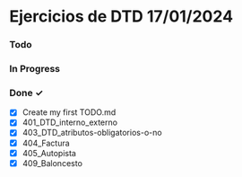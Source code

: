 # Ejercicios de DTD 17/01/2024


### Todo


### In Progress


### Done ✓

- [x] Create my first TODO.md
- [x] 401_DTD_interno_externo
- [x] 403_DTD_atributos-obligatorios-o-no
- [x] 404_Factura
- [x] 405_Autopista
- [x] 409_Baloncesto
